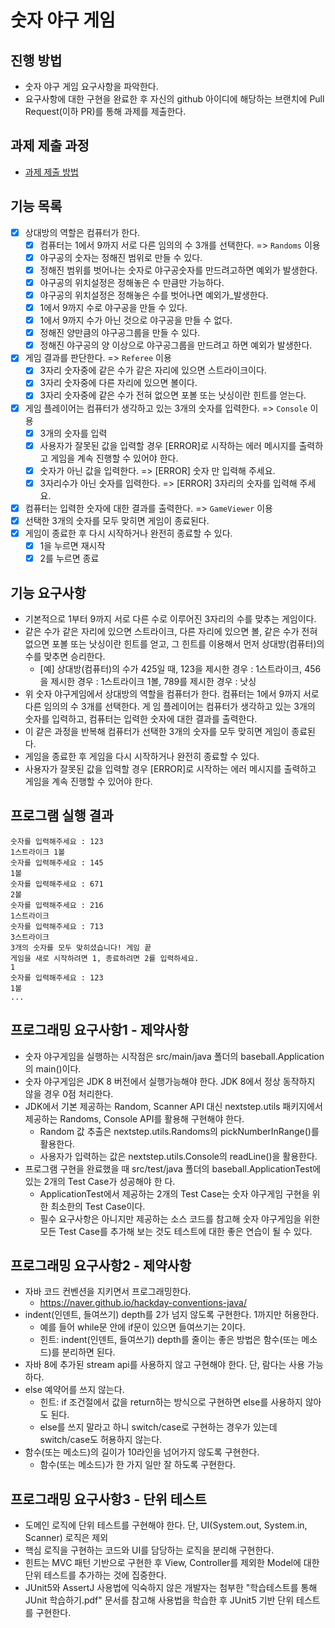 # 숫자 야구 게임

## 진행 방법

* 숫자 야구 게임 요구사항을 파악한다.
* 요구사항에 대한 구현을 완료한 후 자신의 github 아이디에 해당하는 브랜치에 Pull Request(이하 PR)를 통해 과제를 제출한다.

## 과제 제출 과정

* [과제 제출 방법](https://github.com/next-step/nextstep-docs/tree/master/precourse)

## 기능 목록

* [x] 상대방의 역할은 컴퓨터가 한다.
    * [x] 컴퓨터는 1에서 9까지 서로 다른 임의의 수 3개를 선택한다. => `Randoms` 이용
    * [x] 야구공의 숫자는 정해진 범위로 만들 수 있다.
    * [x] 정해진 범위를 벗어나는 숫자로 야구공숫자를 만드려고하면 예외가 발생한다.
    * [x] 야구공의 위치설정은 정해놓은 수 만큼만 가능하다.
    * [x] 야구공의 위치설정은 정해놓은 수를 벗어나면 예외가_발생한다.
    * [x] 1에서 9까지 수로 야구공을 만들 수 있다.
    * [x] 1에서 9까지 수가 아닌 것으로 야구공을 만들 수 없다.
    * [x] 정해진 양만큼의 야구공그룹을 만들 수 있다.
    * [x] 정해진 야구공의 양 이상으로 야구공그룹을 만드려고 하면 예외가 발생한다.
* [x] 게임 결과를 판단한다. => `Referee` 이용
    * [x] 3자리 숫자중에 같은 수가 같은 자리에 있으면 스트라이크이다.
    * [x] 3자리 숫자중에 다른 자리에 있으면 볼이다.
    * [x] 3자리 숫자중에 같은 수가 전혀 없으면 포볼 또는 낫싱이란 힌트를 얻는다.
* [x] 게임 플레이어는 컴퓨터가 생각하고 있는 3개의 숫자를 입력한다. => `Console` 이용
    * [x] 3개의 숫자를 입력
    * [x] 사용자가 잘못된 값을 입력할 경우 [ERROR]로 시작하는 에러 메시지를 출력하고 게임을 계속 진행할 수 있어야 한다.
    * [x] 숫자가 아닌 값을 입력한다. => [ERROR] 숫자 만 입력해 주세요.
    * [x] 3자리수가 아닌 숫자를 입력한다. => [ERROR] 3자리의 숫자를 입력해 주세요.
* [x] 컴퓨터는 입력한 숫자에 대한 결과를 출력한다. => `GameViewer` 이용
* [x] 선택한 3개의 숫자를 모두 맞히면 게임이 종료된다.
* [x] 게임이 종료한 후 다시 시작하거나 완전히 종료할 수 있다.
    * [x] 1을 누르면 재시작
    * [x] 2를 누르면 종료

## 기능 요구사항

* 기본적으로 1부터 9까지 서로 다른 수로 이루어진 3자리의 수를 맞추는 게임이다.
* 같은 수가 같은 자리에 있으면 스트라이크, 다른 자리에 있으면 볼, 같은 수가 전혀 없으면 포볼 또는 낫싱이란 힌트를 얻고, 그 힌트를 이용해서 먼저 상대방(컴퓨터)의 수를 맞추면 승리한다.
    * [예] 상대방(컴퓨터)의 수가 425일 때, 123을 제시한 경우 : 1스트라이크, 456을 제시한 경우 : 1스트라이크 1볼, 789를 제시한 경우 : 낫싱
* 위 숫자 야구게임에서 상대방의 역할을 컴퓨터가 한다. 컴퓨터는 1에서 9까지 서로 다른 임의의 수 3개를 선택한다. 게 임 플레이어는 컴퓨터가 생각하고 있는 3개의 숫자를 입력하고, 컴퓨터는 입력한 숫자에 대한
  결과를 출력한다.
* 이 같은 과정을 반복해 컴퓨터가 선택한 3개의 숫자를 모두 맞히면 게임이 종료된다.
* 게임을 종료한 후 게임을 다시 시작하거나 완전히 종료할 수 있다.
* 사용자가 잘못된 값을 입력할 경우 [ERROR]로 시작하는 에러 메시지를 출력하고 게임을 계속 진행할 수 있어야 한다.

## 프로그램 실행 결과

```
숫자를 입력해주세요 : 123
1스트라이크 1볼
숫자를 입력해주세요 : 145
1볼
숫자를 입력해주세요 : 671
2볼
숫자를 입력해주세요 : 216
1스트라이크
숫자를 입력해주세요 : 713
3스트라이크
3개의 숫자를 모두 맞히셨습니다! 게임 끝
게임을 새로 시작하려면 1, 종료하려면 2를 입력하세요.
1
숫자를 입력해주세요 : 123
1볼
...
```

## 프로그래밍 요구사항1 - 제약사항

* 숫자 야구게임을 실행하는 시작점은 src/main/java 폴더의 baseball.Application의 main()이다.
* 숫자 야구게임은 JDK 8 버전에서 실행가능해야 한다. JDK 8에서 정상 동작하지 않을 경우 0점 처리한다.
* JDK에서 기본 제공하는 Random, Scanner API 대신 nextstep.utils 패키지에서 제공하는 Randoms, Console API를 활용해 구현해야 한다.
    * Random 값 추출은 nextstep.utils.Randoms의 pickNumberInRange()를 활용한다.
    * 사용자가 입력하는 값은 nextstep.utils.Console의 readLine()을 활용한다.
* 프로그램 구현을 완료했을 때 src/test/java 폴더의 baseball.ApplicationTest에 있는 2개의 Test Case가 성공해야 한 다.
    * ApplicationTest에서 제공하는 2개의 Test Case는 숫자 야구게임 구현을 위한 최소한의 Test Case이다.
    * 필수 요구사항은 아니지만 제공하는 소스 코드를 참고해 숫자 야구게임을 위한 모든 Test Case를 추가해 보는 것도 테스트에 대한 좋은 연습이 될 수 있다.

## 프로그래밍 요구사항2 - 제약사항

* 자바 코드 컨벤션을 지키면서 프로그래밍한다.
    * https://naver.github.io/hackday-conventions-java/
* indent(인덴트, 들여쓰기) depth를 2가 넘지 않도록 구현한다. 1까지만 허용한다.
    * 예를 들어 while문 안에 if문이 있으면 들여쓰기는 2이다.
    * 힌트: indent(인덴트, 들여쓰기) depth를 줄이는 좋은 방법은 함수(또는 메소드)를 분리하면 된다.
* 자바 8에 추가된 stream api를 사용하지 않고 구현해야 한다. 단, 람다는 사용 가능하다.
* else 예약어를 쓰지 않는다.
    * 힌트: if 조건절에서 값을 return하는 방식으로 구현하면 else를 사용하지 않아도 된다.
    * else를 쓰지 말라고 하니 switch/case로 구현하는 경우가 있는데 switch/case도 허용하지 않는다.
* 함수(또는 메소드)의 길이가 10라인을 넘어가지 않도록 구현한다.
    * 함수(또는 메소드)가 한 가지 일만 잘 하도록 구현한다.

## 프로그래밍 요구사항3 - 단위 테스트

* 도메인 로직에 단위 테스트를 구현해야 한다. 단, UI(System.out, System.in, Scanner) 로직은 제외
* 핵심 로직을 구현하는 코드와 UI를 담당하는 로직을 분리해 구현한다.
* 힌트는 MVC 패턴 기반으로 구현한 후 View, Controller를 제외한 Model에 대한 단위 테스트를 추가하는 것에 집중한다.
* JUnit5와 AssertJ 사용법에 익숙하지 않은 개발자는 첨부한 "학습테스트를 통해 JUnit 학습하기.pdf" 문서를 참고해 사용법을 학습한 후 JUnit5 기반 단위 테스트를 구현한다.